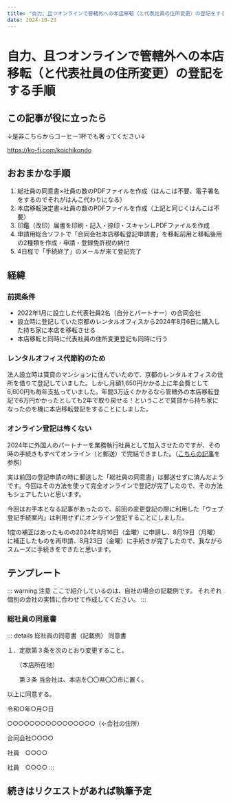 ```yaml
---
title: "自力、且つオンラインで管轄外への本店移転（と代表社員の住所変更）の登記をする手順"
date: 2024-10-23
---
```

# 自力、且つオンラインで管轄外への本店移転（と代表社員の住所変更）の登記をする手順
## この記事が役に立ったら
↓是非こちらからコーヒー1杯でも奢ってください↓

<https://ko-fi.com/koichikondo>
## おおまかな手順
1. 総社員の同意書×社員の数のPDFファイルを作成（はんこは不要、電子署名をするのでそれがはんこ代わりになる）
2. 本店移転決定書×社員の数のPDFファイルを作成（上記と同じくはんこは不要）
3. 印鑑（改印）届書を印刷・記入・捺印・スキャンしPDFファイルを作成
4. 申請用総合ソフトで「合同会社本店移転登記申請書」を移転前用と移転後用の2種類を作成・申請・登録免許税の納付
5. 4日程で「手続終了」のメールが来て登記完了
## 経緯
### 前提条件
- 2022年1月に設立した代表社員2名（自分とパートナー）の合同会社
- 設立時に登記していた京都のレンタルオフィスから2024年8月6日に購入した持ち家に本店を移転させる
- 本店移転と同時に代表社員の住所変更登記も同時に行う
### レンタルオフィス代節約のため
法人設立時は賃貸のマンションに住んでいたので、京都のレンタルオフィスの住所を借りて登記していました。しかし月額1,650円かかる上に年会費として6,600円も毎年支払っていました。年間3万近くかかるなら管轄外の本店移転登記で6万円かかったとしても2年で取り戻せる！ということで賃貸から持ち家になったのを機に本店移転登記をすることにしました。
### オンライン登記は怖くない
2024年に外国人のパートナーを業務執行社員として加入させたのですが、その時の手続きもすべてオンライン（と郵送）で完結できました。（[こちらの記事](./how-to-add-managing-member-llc)を参照）

実は前回の登記申請の時に郵送した「総社員の同意書」は郵送せずに済んだようです。今回はその方法を使って完全オンラインで登記が完了したので、その方法もシェアしたいと思います。

今回はお手本となる記事があったので、前回の変更登記の際に利用した「ウェブ登記手続案内」は利用せずにオンライン登記することにしました。

1度の補正はあったものの2024年8月16日（金曜）に申請し、8月19日（月曜）に補正したものを再申請、8月23日（金曜）に手続きが完了したので、我ながらスムーズに手続きをできたと思います。
## テンプレート
::: warning 注意
ここで紹介しているのは、自社の場合の記載例です。
それぞれ個別の会社の実情に合わせて作成してください。
:::
### 総社員の同意書
::: details 総社員の同意書（記載例）
同意書

  

１​．定款第３条を次のとおり変更すること。

　　（本店所在地）

　　第３条 当会社は、本店を〇〇県〇〇市に置く。

以上に同意する。

令和○年○月○日

  

○○○○○○○○○○○○○○○○（←会社の住所）

  

合同会社○○○○

  

社員　○○○○

社員　○○○○
:::

## 続きはリクエストがあれば執筆予定